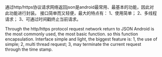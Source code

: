 通过http/https协议请求网络返回json是android最常用、最基本的功能，因此对此功能进行封装。
接口简单而又轻便，最大的特点有：
1、使用简单；
2、多线程请求；
3、可通过时间戳终止当前请求。


Through the http/https protocol request network return to JSON Android is the most commonly used, the most basic function.
so this function encapsulation. 
Interface simple and light, the biggest feature is: 
1, the use of simple; 
2, multi thread request; 
3, may terminate the current request through the time stamp.
